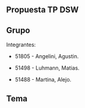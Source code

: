 Propuesta TP DSW
-
Grupo
-
Integrantes:

- 51805 - Angelini, Agustin. 

- 51498 - Luhmann, Matias.

- 51488 - Martina, Alejo.

Tema
-
